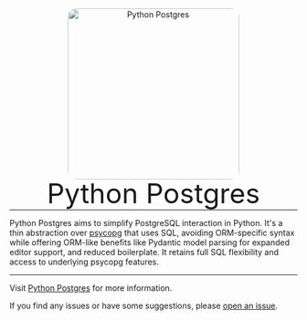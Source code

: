 <p align="center" style="margin: 0 0 10px">
    <img width="300" height="300" src="docs/img/logo.webp" alt='Python Postgres' style="border-radius: 15px">
</p>

<h2 align="center" style="font-size: 3rem; font-weight: 400; margin: -15px 0">
Python Postgres
</h2>

---

Python Postgres aims to simplify PostgreSQL interaction in Python. It's a thin abstraction
over [psycopg](https://www.psycopg.org/psycopg3/docs/index.html) that uses SQL, avoiding ORM-specific syntax while
offering ORM-like benefits like Pydantic model parsing for expanded editor support, and reduced boilerplate. It
retains full SQL flexibility and access to underlying psycopg features.

---

Visit [Python Postgres](https://vinzenzklass.github.io/python-postgres/) for more information.

If you find any issues or have some suggestions,
please [open an issue](https://github.com/VinzenzKlass/python-postgres/issues/new).

